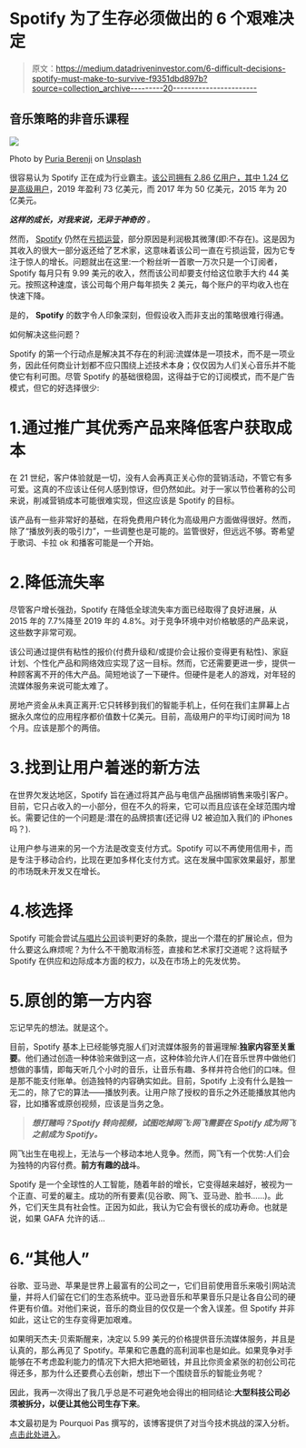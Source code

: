 # Spotify 为了生存必须做出的 6 个艰难决定

> 原文：<https://medium.datadriveninvestor.com/6-difficult-decisions-spotify-must-make-to-survive-f9351dbd897b?source=collection_archive---------20----------------------->

## 音乐策略的非音乐课程

![](img/196c58898a11d796bcb7b4a90145591f.png)

Photo by [Puria Berenji](https://unsplash.com/@ipuriagram?utm_source=unsplash&utm_medium=referral&utm_content=creditCopyText) on [Unsplash](https://unsplash.com/s/photos/spotify?utm_source=unsplash&utm_medium=referral&utm_content=creditCopyText)

很容易认为 Spotify 正在成为行业霸主。[该公司拥有 2.86 亿用户，其中 1.24 亿是高级用户](https://www.businessofapps.com/data/spotify-statistics/#:~:text=There%20were%20286%20million%20monthly,Premium%20subscribers%20in%20Q4%202019.)，2019 年盈利 73 亿美元，而 2017 年为 50 亿美元，2015 年为 20 亿美元。

***这样的成长，对我来说，无异于神奇的*** *。*

然而， [Spotify](https://hackernoon.com/tagged/spotify) 仍然在[亏损运营](https://www.businessofapps.com/data/spotify-statistics/#:~:text=There%20were%20286%20million%20monthly,Premium%20subscribers%20in%20Q4%202019.)，部分原因是利润极其微薄(即:不存在)。这是因为其收入的很大一部分返还给了艺术家，这意味着该公司一直在亏损运营，因为它专注于惊人的增长。问题就出在这里:一个粉丝听一首歌一万次只是一个订阅者，Spotify 每月只有 9.99 美元的收入，然而该公司却要支付给这位歌手大约 44 美元。按照这种速度，该公司每个用户每年损失 2 美元，每个账户的平均收入也在快速下降。

是的， **Spotify** 的数字令人印象深刻，但假设收入而非支出的策略很难行得通。

如何解决这些问题？

Spotify 的第一个行动点是解决其不存在的利润:流媒体是一项技术，而不是一项业务，因此任何商业计划都不应只围绕上述技术本身；仅仅因为人们关心音乐并不能使它有利可图。尽管 Spotify 的基础很稳固，这得益于它的订阅模式，而不是广告模式，但它的好选择很少:

# 1.通过推广其优秀产品来降低客户获取成本

在 21 世纪，客户体验就是一切，没有人会再真正关心你的营销活动，不管它有多可爱。这真的不应该让任何人感到惊讶，但仍然如此。对于一家以节俭著称的公司来说，削减营销成本可能很难实现，但这应该是 Spotify 的目标。

该产品有一些非常好的基础，在将免费用户转化为高级用户方面做得很好。然而，除了“播放列表的吸引力”，一些调整也是可能的。监管很好，但远远不够。寄希望于歌词、卡拉 ok 和播客可能是一个开始。

# 2.降低流失率

尽管客户增长强劲，Spotify 在降低全球流失率方面已经取得了良好进展，从 2015 年的 7.7%降至 2019 年的 4.8%。对于竞争环境中对价格敏感的产品来说，这些数字非常可观。

该公司通过提供有粘性的报价(付费升级和/或提价会让报价变得更有粘性)、家庭计划、个性化产品和网络效应实现了这一目标。然而，它还需要更进一步，提供一种顾客离不开的伟大产品。简短地谈了一下硬件。但硬件是老人的游戏，对年轻的流媒体服务来说可能太难了。

房地产资金从未真正离开:它只转移到我们的智能手机上，任何在我们主屏幕上占据永久席位的应用程序都价值数十亿美元。目前，高级用户的平均订阅时间为 18 个月。应该是那个的两倍。

# 3.找到让用户着迷的新方法

在世界欠发达地区，Spotify 旨在通过将其产品与电信产品捆绑销售来吸引客户。目前，它只占收入的一小部分，但在不久的将来，它可以而且应该在全球范围内增长。需要记住的一个问题是:潜在的品牌损害(还记得 U2 被迫加入我们的 iPhones 吗？).

让用户参与进来的另一个方法是改变支付方式。Spotify 可以不再使用信用卡，而是专注于移动合约，比现在更加多样化支付方式。这在发展中国家效果最好，那里的市场既未开发又在增长。

# 4.核选择

Spotify 可能会尝试[与唱片公司](https://mashable.com/2016/07/29/qq-music-profit-spotify/?europe=true#XkmuBNZYeEqu)谈判更好的条款，提出一个潜在的扩展论点，但为什么要这么麻烦呢？为什么不干脆取消标签，直接和艺术家打交道呢？这将赋予 Spotify 在供应和边际成本方面的权力，以及在市场上的先发优势。

# 5.原创的第一方内容

忘记早先的想法。就是这个。

目前，Spotify 基本上已经能够克服人们对流媒体服务的普遍理解:**独家内容至关重要**。他们通过创造一种体验来做到这一点，这种体验允许人们在音乐世界中做他们想做的事情，即每天听几个小时的音乐，让音乐有趣、多样并符合他们的口味。但是那不能支付账单。创造独特的内容确实如此。目前，Spotify 上没有什么是独一无二的，除了它的算法——播放列表。让用户除了授权的音乐之外还能播放其他内容，比如播客或原创视频，应该是当务之急。

> ***想打赌吗？Spotify 转向视频，试图吃掉网飞:网飞需要在 Spotify 成为网飞之前成为 Spotify。***

网飞出生在电视上，无法与一个移动本地人竞争。然而，网飞有一个优势:人们会为独特的内容付费。**前方有趣的战斗**。

Spotify 是一个全球性的人工智能，随着年龄的增长，它变得越来越好，被视为一个正直、可爱的雇主。成功的所有要素(见谷歌、网飞、亚马逊、脸书……)。此外，它们天生具有社会性。正因为如此，我认为它会有很长的成功寿命。也就是说，如果 GAFA 允许的话…

# 6.“其他人”

谷歌、亚马逊、苹果是世界上最富有的公司之一，它们目前使用音乐来吸引网站流量，并将人们留在它们的生态系统中。亚马逊音乐和苹果音乐只是让各自公司的硬件更有价值。对他们来说，音乐的商业目的仅仅是一个舍入误差。但 Spotify 并非如此，这让它的生存变得更加艰难。

如果明天杰夫·贝索斯醒来，决定以 5.99 美元的价格提供音乐流媒体服务，并且是认真的，那么再见了 Spotify。苹果和它愚蠢的高利润率也是如此。如果竞争对手能够在不考虑盈利能力的情况下大把大把地砸钱，并且比你资金紧张的初创公司花得还多，那为什么还要费心去创新，想出下一个围绕音乐的智能业务呢？

因此，我再一次得出了我几乎总是不可避免地会得出的相同结论:**大型科技公司必须被拆分，以便让其他公司生存下来**。

本文最初是为 Pourquoi Pas 撰写的，该博客提供了对当今技术挑战的深入分析。[点击此处进入](https://www.thepourquoipas.com/post/how-can-spotify-survive)。